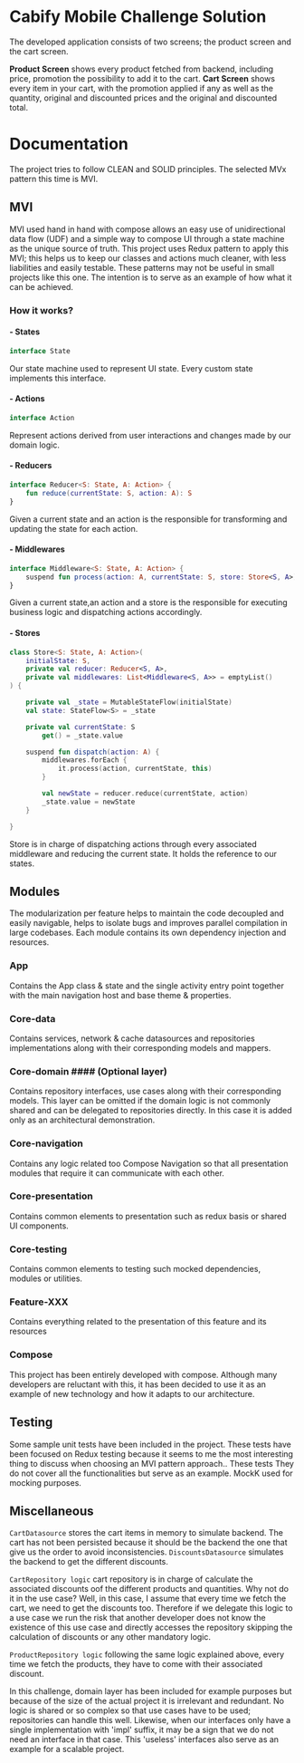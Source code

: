 # Cabify Mobile Challenge Solution


The developed application consists of two screens; the product screen and the cart screen.

**Product Screen** shows every product fetched from backend, including price, promotion the possibility to add it to the cart.
**Cart Screen** shows every item in your cart, with the promotion applied if any as well as the quantity, original and discounted prices and the original and discounted total.

# Documentation

The project tries to follow CLEAN and SOLID principles.
The selected MVx pattern this time is MVI.

## MVI

MVI used hand in hand with compose allows an easy use of unidirectional data flow (UDF) and a simple way to compose UI through a state machine as the unique source of truth.
This project uses Redux pattern to apply this MVI; this helps us to keep our classes and actions much cleaner, with less liabilities and easily testable. These patterns may not be useful in small projects like this one. The intention is to serve as an example of how what it can be achieved.

### How it works?

#### - States

```kotlin
interface State
````

Our state machine used to represent UI state. Every custom state implements this interface.

#### - Actions

```kotlin
interface Action
````

Represent actions derived from user interactions and changes made by our domain logic.

#### - Reducers

```kotlin
interface Reducer<S: State, A: Action> {
    fun reduce(currentState: S, action: A): S
}
````

Given a current state and an action is the responsible for transforming and updating the state for each action.

#### - Middlewares

```kotlin
interface Middleware<S: State, A: Action> {
    suspend fun process(action: A, currentState: S, store: Store<S, A>)
}
````
Given a current state,an action and a store is the responsible for executing business logic and dispatching actions accordingly.

#### - Stores

```kotlin
class Store<S: State, A: Action>(
    initialState: S,
    private val reducer: Reducer<S, A>,
    private val middlewares: List<Middleware<S, A>> = emptyList()
) {

    private val _state = MutableStateFlow(initialState)
    val state: StateFlow<S> = _state

    private val currentState: S
        get() = _state.value

    suspend fun dispatch(action: A) {
        middlewares.forEach {
            it.process(action, currentState, this)
        }

        val newState = reducer.reduce(currentState, action)
        _state.value = newState
    }

}
````

Store is in charge of dispatching actions through every associated middleware and reducing the current state. It holds the reference to our states.

## Modules

The modularization per feature helps to maintain the code decoupled and easily navigable, helps to isolate bugs and improves parallel compilation in large codebases. Each module contains its own dependency injection and resources.

### App
Contains the App class & state and the single activity entry point together with the main navigation host and base theme & properties.

### Core-data
Contains services, network & cache datasources and repositories implementations along with their corresponding models and mappers.

### Core-domain #### (Optional layer)
Contains repository interfaces, use cases along with their corresponding models. This layer can be omitted if the domain logic is not commonly shared and can be delegated to repositories directly. In this case it is added only as an architectural demonstration.

### Core-navigation
Contains any logic related too Compose Navigation so that all presentation modules that require it can communicate with each other.

### Core-presentation
Contains common elements to presentation such as redux basis or shared UI components.

### Core-testing
Contains common elements to testing such mocked dependencies, modules or utilities.

### Feature-XXX
Contains everything related to the presentation of this feature and its resources

### Compose
This project has been entirely developed with compose. Although many developers are reluctant with this, it has been decided to use it as an example of new technology and how it adapts to our architecture.

## Testing
Some sample unit tests have been included in the project. These tests have been focused on Redux testing because it seems to me the most interesting thing to discuss when choosing an MVI pattern approach.. These tests They do not cover all the functionalities but serve as an example. MockK used for mocking purposes.

## Miscellaneous

`CartDatasource` stores the cart items in memory to simulate backend. The cart has not been persisted because it should be the backend the one that give us the order to avoid inconsistencies.
`DiscountsDatasource` simulates the backend to get the different discounts.

`CartRepository logic` cart repository is in charge of calculate the associated discounts oof the different products and quantities. Why not do it in the use case? Well, in this case, I assume that every time we fetch the cart, we need to get the discounts too. Therefore if we delegate this logic to a use case we run the risk that another developer does not know the existence of this use case and directly accesses the repository skipping the calculation of discounts or any other mandatory logic.

`ProductRepository logic` following the same logic explained above, every time we fetch the products, they have to come with their associated discount. 

In this challenge, domain layer has been included for example purposes but because of the size of the actual project it is irrelevant and redundant. No logic is shared or so complex so that use cases have to be used; repositories can handle this well. Likewise, when our interfaces only have a single implementation with 'impl' suffix, it may be a sign that we do not need an interface in that case. This 'useless' interfaces also serve as an example for a scalable project.
